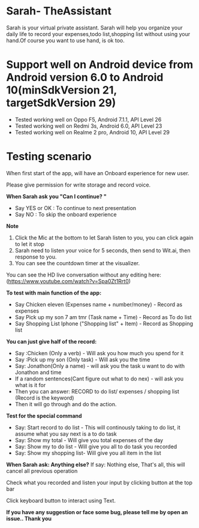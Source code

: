 # Sarah- TheAssistant
Sarah is your virtual private assistant. Sarah will help you organize your daily life to record your expenses,todo list,shopping list without using your hand.Of course you want to use hand, is ok too. 

# Support well on Android device from Android version 6.0 to Android 10(minSdkVersion 21, targetSdkVersion 29) 
- Tested working well on Oppo F5, Android 7.1.1, API Level 26
- Tested working well on Redmi 3s, Android 6.0, API Level 23
- Tested working well on Realme 2 pro, Android 10, API Level 29

# Testing scenario

When first start of the app, will have an Onboard experience for new user.

Please give permission for write storage and record voice.

**When Sarah ask you "Can I continue? "**
- Say YES or OK : To continue to next presentation
- Say NO : To skip the onboard experience 

**Note**
1.  Click the Mic at the bottom to let Sarah listen to you, you can click again to let it stop      
2.  Sarah need to listen your voice for 5 seconds, then send to Wit.ai, then response to you.       
3.  You can see the countdown timer at the visualizer.      

You can see the HD live conversation without any editing here: (https://www.youtube.com/watch?v=Spa0Zt1Rrt0) 

**To test with main function of the app:**
- Say Chicken eleven (Expenses name + number/money) - Record as expenses
- Say Pick up my son 7 am tmr (Task name + Time) - Record as To do list
- Say Shopping List Iphone ("Shopping list" + Item) - Record as Shopping list 

**You can just give half of the record:**
- Say :Chicken (Only a verb) - Will ask you how much you spend for it
- Say :Pick up my son (Only task) - Will ask you the time
- Say: Jonathon(Only a name) - will ask you the task u want to do with Jonathon and time
- If a random sentences(Cant figure out what to do nex) - will ask you what is it for
- Then you can answer: RECORD to do list/ expenses / shopping list (Record is the keyword) 
- Then it will go through and do the action. 

**Test for the special command**
- Say: Start record to do list - This will continously taking to do list, it assume what you say next is a to do task
- Say: Show my total - Will give you total expenses of the day
- Say: Show my to do list - Will give you all to do task you recorded 
- Say: Show my shopping list- Will give you all item in the list 

**When Sarah ask: Anything else?**
If say: Nothing else, That's all, this will cancel all previous operation

Check what you recorded and listen your input by clicking button at the top bar

Click keyboard button to interact using Text.

**If you have any suggestion or face some bug, please tell me by open an issue.. Thank you**
